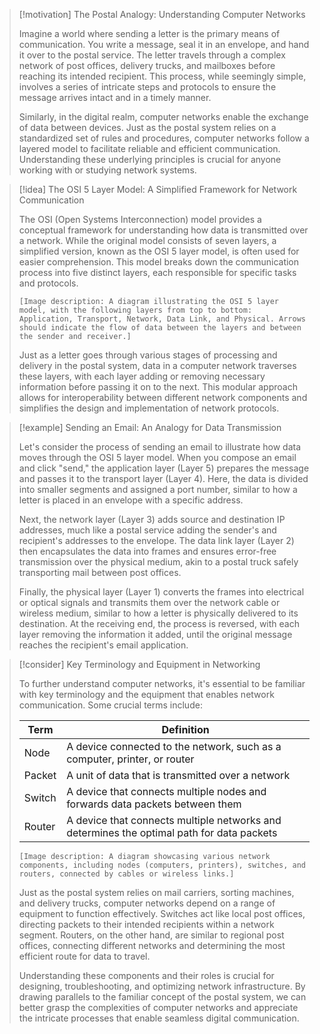 > [!motivation] The Postal Analogy: Understanding Computer Networks
> 
> Imagine a world where sending a letter is the primary means of communication. You write a message, seal it in an envelope, and hand it over to the postal service. The letter travels through a complex network of post offices, delivery trucks, and mailboxes before reaching its intended recipient. This process, while seemingly simple, involves a series of intricate steps and protocols to ensure the message arrives intact and in a timely manner.
> 
> Similarly, in the digital realm, computer networks enable the exchange of data between devices. Just as the postal system relies on a standardized set of rules and procedures, computer networks follow a layered model to facilitate reliable and efficient communication. Understanding these underlying principles is crucial for anyone working with or studying network systems.

> [!idea] The OSI 5 Layer Model: A Simplified Framework for Network Communication
> 
> The OSI (Open Systems Interconnection) model provides a conceptual framework for understanding how data is transmitted over a network. While the original model consists of seven layers, a simplified version, known as the OSI 5 layer model, is often used for easier comprehension. This model breaks down the communication process into five distinct layers, each responsible for specific tasks and protocols.
> 
> ```
> [Image description: A diagram illustrating the OSI 5 layer model, with the following layers from top to bottom: Application, Transport, Network, Data Link, and Physical. Arrows should indicate the flow of data between the layers and between the sender and receiver.]
> ```
> 
> Just as a letter goes through various stages of processing and delivery in the postal system, data in a computer network traverses these layers, with each layer adding or removing necessary information before passing it on to the next. This modular approach allows for interoperability between different network components and simplifies the design and implementation of network protocols.

> [!example] Sending an Email: An Analogy for Data Transmission
> 
> Let's consider the process of sending an email to illustrate how data moves through the OSI 5 layer model. When you compose an email and click "send," the application layer (Layer 5) prepares the message and passes it to the transport layer (Layer 4). Here, the data is divided into smaller segments and assigned a port number, similar to how a letter is placed in an envelope with a specific address.
> 
> Next, the network layer (Layer 3) adds source and destination IP addresses, much like a postal service adding the sender's and recipient's addresses to the envelope. The data link layer (Layer 2) then encapsulates the data into frames and ensures error-free transmission over the physical medium, akin to a postal truck safely transporting mail between post offices.
> 
> Finally, the physical layer (Layer 1) converts the frames into electrical or optical signals and transmits them over the network cable or wireless medium, similar to how a letter is physically delivered to its destination. At the receiving end, the process is reversed, with each layer removing the information it added, until the original message reaches the recipient's email application.

> [!consider] Key Terminology and Equipment in Networking
> 
> To further understand computer networks, it's essential to be familiar with key terminology and the equipment that enables network communication. Some crucial terms include:
> 
> | Term | Definition |
> |------|------------|
> | Node | A device connected to the network, such as a computer, printer, or router |
> | Packet | A unit of data that is transmitted over a network |
> | Switch | A device that connects multiple nodes and forwards data packets between them |
> | Router | A device that connects multiple networks and determines the optimal path for data packets |
> 
> ```
> [Image description: A diagram showcasing various network components, including nodes (computers, printers), switches, and routers, connected by cables or wireless links.]
> ```
> 
> Just as the postal system relies on mail carriers, sorting machines, and delivery trucks, computer networks depend on a range of equipment to function effectively. Switches act like local post offices, directing packets to their intended recipients within a network segment. Routers, on the other hand, are similar to regional post offices, connecting different networks and determining the most efficient route for data to travel.
> 
> Understanding these components and their roles is crucial for designing, troubleshooting, and optimizing network infrastructure. By drawing parallels to the familiar concept of the postal system, we can better grasp the complexities of computer networks and appreciate the intricate processes that enable seamless digital communication.


